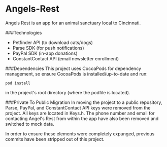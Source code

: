 Angels-Rest
===========

Angels Rest is an app for an animal sanctuary local to Cincinnati.

###Technologies
- Petfinder API (to download cats/dogs)
- Parse SDK (for push notifications)
- PayPal SDK (in-app donations)
- ConstantContact API (email newsletter enrollment)

###Dependencies
This project uses CocoaPods for dependency management, so ensure CocoaPods is installed/up-to-date and run:

    pod install
in the project's root directory (where the podfile is located).

###Private To Public Migration
In moving the project to a public repository, Parse, PayPal, and ConstantContact API keys were removed from the project.  All keys are located in Keys.h.  The phone number and email for contacting Angel's Rest from within the app have also been removed and switched to mock data.

In order to ensure these elements were completely expunged, previous commits have been stripped out of this project.
